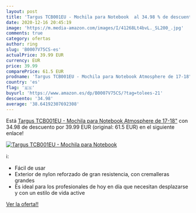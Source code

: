 ```yaml
---
layout: post
title: 'Targus TCB001EU - Mochila para Notebook  al 34.98 % de descuento'
date: 2020-12-16 20:45:19
image: 'https://m.media-amazon.com/images/I/41268Lt4bvL._SL200_.jpg'
comments: true
category: ofertas
author: ring
slug: 'B0007V75CS-es'
actualPrice: 39.99 EUR
currency: EUR
price: 39.99
comparePrice: 61.5 EUR
prodname: 'Targus TCB001EU - Mochila para Notebook Atmosphere de 17-18"'
country: 'es'
flag: '🇪🇸'
buyurl: 'https://www.amazon.es/dp/B0007V75CS/?tag=tolees-21'
descuento: '34.98'
average: '38.64192307692308'
---
```


Está [Targus TCB001EU - Mochila para Notebook Atmosphere de 17-18"](https://www.amazon.es/dp/B0007V75CS/?tag=tolees-21) con 34.98 de descuento por 39.99 EUR (original: 61.5 EUR) en el siguiente enlace!

[![Targus TCB001EU - Mochila para Notebook ](https://m.media-amazon.com/images/I/41268Lt4bvL._SL200_.jpg)](https://www.amazon.es/dp/B0007V75CS/?tag=tolees-21)

ℹ️:

- Fácil de usar
- Exterior de nylon reforzado de gran resistencia, con cremalleras grandes
- Es ideal para los profesionales de hoy en día que necesitan desplazarse y con un estilo de vida active

[Ver la oferta!!](https://www.amazon.es/dp/B0007V75CS/?tag=tolees-21)
